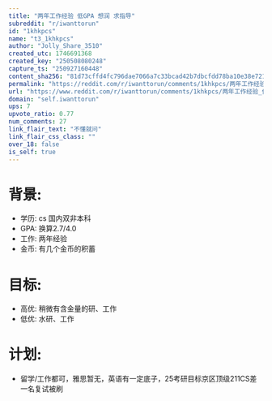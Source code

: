 ```yaml
---
title: "两年工作经验 低GPA 想润 求指导"
subreddit: "r/iwanttorun"
id: "1khkpcs"
name: "t3_1khkpcs"
author: "Jolly_Share_3510"
created_utc: 1746691368
created_key: "250508080248"
capture_ts: "250927160448"
content_sha256: "81d73cffd4fc796dae7066a7c33bcad42b7dbcfdd78ba10e38e721eb304bf245"
permalink: "https://reddit.com/r/iwanttorun/comments/1khkpcs/两年工作经验_低gpa_想润_求指导/"
url: "https://www.reddit.com/r/iwanttorun/comments/1khkpcs/两年工作经验_低gpa_想润_求指导/"
domain: "self.iwanttorun"
ups: 7
upvote_ratio: 0.77
num_comments: 27
link_flair_text: "不懂就问"
link_flair_css_class: ""
over_18: false
is_self: true
---
```


# 背景:

- 学历: cs 国内双非本科
- GPA: 换算2.7/4.0
- 工作: 两年经验
- 金币: 有几个金币的积蓄

# 目标:

- 高优: 稍微有含金量的研、工作
- 低优: 水研、工作

# 计划:

- 留学/工作都可，雅思暂无，英语有一定底子，25考研目标京区顶级211CS差一名复试被刷
